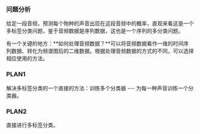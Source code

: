### 问题分析
给定一段音频，预测每个物种的声音出现在这段音频中的概率，直观来看这是一个多标签分类问题，鉴于音频数据是序列数据，这也是一个序列的多分类问题。

有一个关键的地方：**如何处理音频数据？**可以将音频数据看作一维的时间序列数据、转化为频谱图后的二维数据。根据处理音频数据的方式的不同，可以选择相应使用的方法。

### PLAN1
解决多标签分类的一个直接的方法：训练多个分类器 --- 为每一种声音训练一个分类器。

### PLAN2
直接进行多标签分类。